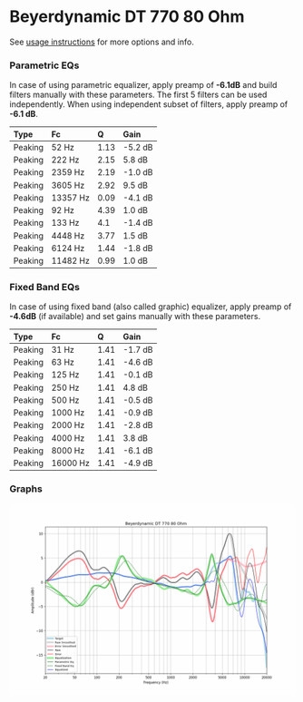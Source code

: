 # Beyerdynamic DT 770 80 Ohm
See [usage instructions](https://github.com/jaakkopasanen/AutoEq#usage) for more options and info.

### Parametric EQs
In case of using parametric equalizer, apply preamp of **-6.1dB** and build filters manually
with these parameters. The first 5 filters can be used independently.
When using independent subset of filters, apply preamp of **-6.1 dB**.

| Type    | Fc       |    Q | Gain    |
|:--------|:---------|:-----|:--------|
| Peaking | 52 Hz    | 1.13 | -5.2 dB |
| Peaking | 222 Hz   | 2.15 | 5.8 dB  |
| Peaking | 2359 Hz  | 2.19 | -1.0 dB |
| Peaking | 3605 Hz  | 2.92 | 9.5 dB  |
| Peaking | 13357 Hz | 0.09 | -4.1 dB |
| Peaking | 92 Hz    | 4.39 | 1.0 dB  |
| Peaking | 133 Hz   | 4.1  | -1.4 dB |
| Peaking | 4448 Hz  | 3.77 | 1.5 dB  |
| Peaking | 6124 Hz  | 1.44 | -1.8 dB |
| Peaking | 11482 Hz | 0.99 | 1.0 dB  |

### Fixed Band EQs
In case of using fixed band (also called graphic) equalizer, apply preamp of **-4.6dB**
(if available) and set gains manually with these parameters.

| Type    | Fc       |    Q | Gain    |
|:--------|:---------|:-----|:--------|
| Peaking | 31 Hz    | 1.41 | -1.7 dB |
| Peaking | 63 Hz    | 1.41 | -4.6 dB |
| Peaking | 125 Hz   | 1.41 | -0.1 dB |
| Peaking | 250 Hz   | 1.41 | 4.8 dB  |
| Peaking | 500 Hz   | 1.41 | -0.5 dB |
| Peaking | 1000 Hz  | 1.41 | -0.9 dB |
| Peaking | 2000 Hz  | 1.41 | -2.8 dB |
| Peaking | 4000 Hz  | 1.41 | 3.8 dB  |
| Peaking | 8000 Hz  | 1.41 | -6.1 dB |
| Peaking | 16000 Hz | 1.41 | -4.9 dB |

### Graphs
![](./Beyerdynamic%20DT%20770%2080%20Ohm.png)